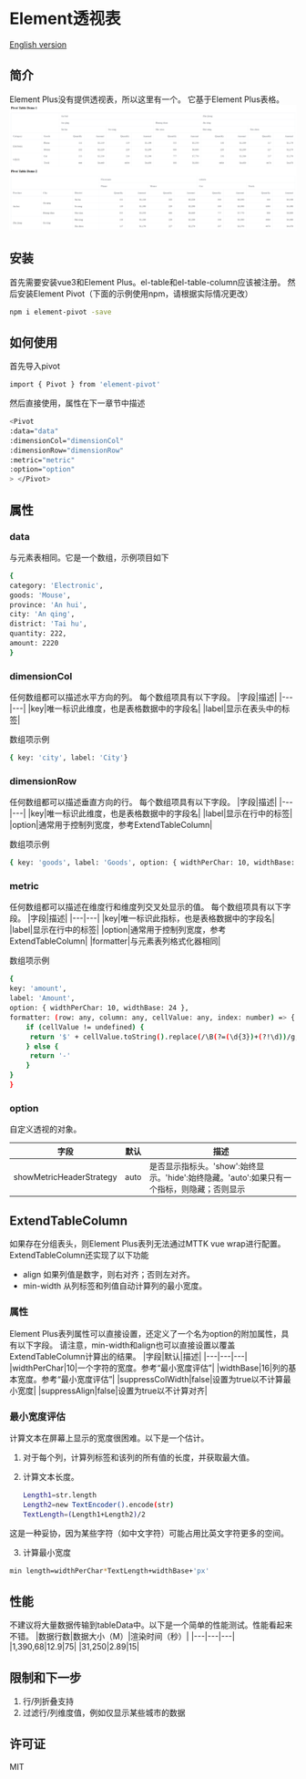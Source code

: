 # Element透视表

[English version](https://github.com/jamie-mttk/element-pivot/blob/master/README.md)

## 简介

Element Plus没有提供透视表，所以这里有一个。
它基于Element Plus表格。
![屏幕截图](https://github.com/jamie-mttk/element-pivot/blob/master/src/screen.png)

## 安装

首先需要安装vue3和Element Plus。el-table和el-table-column应该被注册。
然后安装Element Pivot（下面的示例使用npm，请根据实际情况更改）

```sh
npm i element-pivot -save
```

## 如何使用

首先导入pivot

```sh
import { Pivot } from 'element-pivot'
```

然后直接使用，属性在下一章节中描述

```sh
<Pivot
:data="data"
:dimensionCol="dimensionCol"
:dimensionRow="dimensionRow"
:metric="metric"
:option="option"
> </Pivot>
```

## 属性

### data

与元素表相同。它是一个数组，示例项目如下

```sh
{
category: 'Electronic',
goods: 'Mouse',
province: 'An hui',
city: 'An qing',
district: 'Tai hu',
quantity: 222,
amount: 2220
}
```

### dimensionCol

任何数组都可以描述水平方向的列。
每个数组项具有以下字段。
|字段|描述|
|---|---|
|key|唯一标识此维度，也是表格数据中的字段名|
|label|显示在表头中的标签|

数组项示例

```sh
{ key: 'city', label: 'City'}
```

### dimensionRow

任何数组都可以描述垂直方向的行。
每个数组项具有以下字段。
|字段|描述|
|---|---|
|key|唯一标识此维度，也是表格数据中的字段名|
|label|显示在行中的标签|
|option|通常用于控制列宽度，参考ExtendTableColumn|

数组项示例

```sh
{ key: 'goods', label: 'Goods', option: { widthPerChar: 10, widthBase: 32 } }
```

### metric

任何数组都可以描述在维度行和维度列交叉处显示的值。
每个数组项具有以下字段。
|字段|描述|
|---|---|
|key|唯一标识此指标，也是表格数据中的字段名|
|label|显示在行中的标签|
|option|通常用于控制列宽度，参考ExtendTableColumn|
|formatter|与元素表列格式化器相同|

数组项示例

```sh
{
key: 'amount',
label: 'Amount',
option: { widthPerChar: 10, widthBase: 24 },
formatter: (row: any, column: any, cellValue: any, index: number) => {
    if (cellValue != undefined) {
     return '$' + cellValue.toString().replace(/\B(?=(\d{3})+(?!\d))/g, ',')
    } else {
     return '-'
    }
}
}
```

### option

自定义透视的对象。

| 字段                     | 默认 | 描述                                                                                        |
| ------------------------ | ---- | ------------------------------------------------------------------------------------------- |
| showMetricHeaderStrategy | auto | 是否显示指标头。'show':始终显示。'hide':始终隐藏。'auto':如果只有一个指标，则隐藏；否则显示 |

## ExtendTableColumn

如果存在分组表头，则Element Plus表列无法通过MTTK vue wrap进行配置。
ExtendTableColumn还实现了以下功能

- align
  如果列值是数字，则右对齐；否则左对齐。
- min-width
  从列标签和列值自动计算列的最小宽度。

### 属性

Element Plus表列属性可以直接设置，还定义了一个名为option的附加属性，具有以下字段。
请注意，min-width和align也可以直接设置以覆盖ExtendTableColumn计算出的结果。
|字段|默认|描述|
|---|---|---|
|widthPerChar|10|一个字符的宽度。参考“最小宽度评估”|
|widthBase|16|列的基本宽度。参考“最小宽度评估”|
|suppressColWidth|false|设置为true以不计算最小宽度|
|suppressAlign|false|设置为true以不计算对齐|

### 最小宽度评估

计算文本在屏幕上显示的宽度很困难。以下是一个估计。

1. 对于每个列，计算列标签和该列的所有值的长度，并获取最大值。
2. 计算文本长度。

   ```sh
   Length1=str.length
   Length2=new TextEncoder().encode(str)
   TextLength=(Length1+Length2)/2
   ```

这是一种妥协，因为某些字符（如中文字符）可能占用比英文字符更多的空间。

3. 计算最小宽度

```sh
min length=widthPerChar*TextLength+widthBase+'px'
```

## 性能

不建议将大量数据传输到tableData中。以下是一个简单的性能测试。性能看起来不错。
|数据行数|数据大小（M）|渲染时间（秒）|
|---|---|---|
|1,390,68|12.9|75|
|31,250|2.89|15|

## 限制和下一步

1. 行/列折叠支持
2. 过滤行/列维度值，例如仅显示某些城市的数据

## 许可证

MIT

